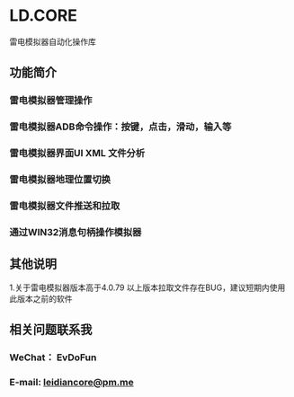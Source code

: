 # LD.CORE
雷电模拟器自动化操作库

## 功能简介
### 雷电模拟器管理操作
### 雷电模拟器ADB命令操作：按键，点击，滑动，输入等
### 雷电模拟器界面UI XML 文件分析
### 雷电模拟器地理位置切换
### 雷电模拟器文件推送和拉取
### 通过WIN32消息句柄操作模拟器

## 其他说明
1.关于雷电模拟器版本高于4.0.79 以上版本拉取文件存在BUG，建议短期内使用此版本之前的软件

## 相关问题联系我
### WeChat： EvDoFun
### E-mail: leidiancore@pm.me

